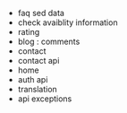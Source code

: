 - faq sed data
- check avaiblity information 
- rating 
- blog : comments
- contact 
- contact api 
- home
- auth api 
- translation 
- api exceptions

